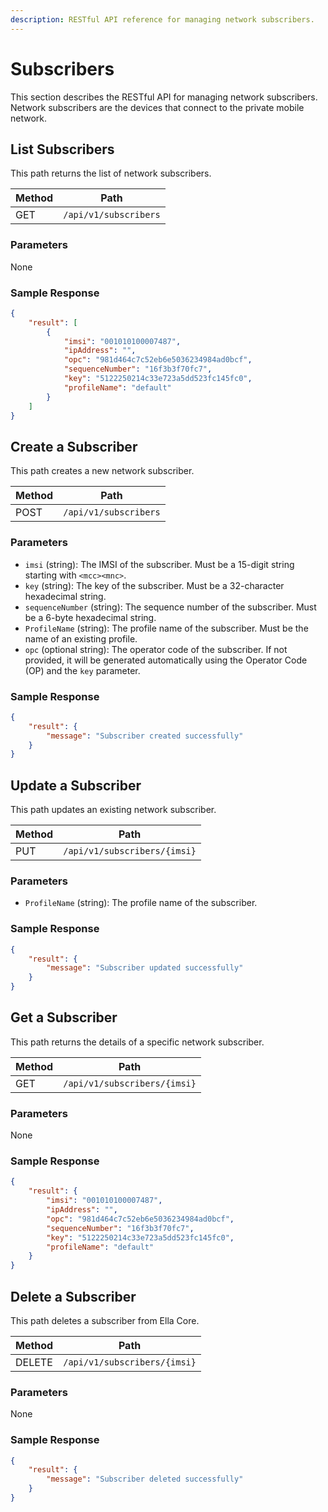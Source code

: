 ```yaml
---
description: RESTful API reference for managing network subscribers.
---
```


# Subscribers

This section describes the RESTful API for managing network subscribers. Network subscribers are the devices that connect to the private mobile network.

## List Subscribers

This path returns the list of network subscribers.

| Method | Path                  |
| ------ | --------------------- |
| GET    | `/api/v1/subscribers` |

### Parameters

None

### Sample Response

```json
{
    "result": [
        {
            "imsi": "001010100007487",
            "ipAddress": "",
            "opc": "981d464c7c52eb6e5036234984ad0bcf",
            "sequenceNumber": "16f3b3f70fc7",
            "key": "5122250214c33e723a5dd523fc145fc0",
            "profileName": "default"
        }
    ]
}
```

## Create a Subscriber

This path creates a new network subscriber.

| Method | Path                  |
| ------ | --------------------- |
| POST   | `/api/v1/subscribers` |

### Parameters

- `imsi` (string): The IMSI of the subscriber. Must be a 15-digit string starting with `<mcc><mnc>`.
- `key` (string): The key of the subscriber. Must be a 32-character hexadecimal string.
- `sequenceNumber` (string): The sequence number of the subscriber. Must be a 6-byte hexadecimal string.
- `ProfileName` (string): The profile name of the subscriber. Must be the name of an existing profile.
- `opc` (optional string): The operator code of the subscriber. If not provided, it will be generated automatically using the Operator Code (OP) and the `key` parameter.

### Sample Response

```json
{
    "result": {
        "message": "Subscriber created successfully"
    }
}
```

## Update a Subscriber

This path updates an existing network subscriber.

| Method | Path                         |
| ------ | ---------------------------- |
| PUT    | `/api/v1/subscribers/{imsi}` |

### Parameters

- `ProfileName` (string): The profile name of the subscriber.

### Sample Response

```json
{
    "result": {
        "message": "Subscriber updated successfully"
    }
}
```

## Get a Subscriber

This path returns the details of a specific network subscriber.

| Method | Path                         |
| ------ | ---------------------------- |
| GET    | `/api/v1/subscribers/{imsi}` |

### Parameters

None

### Sample Response

```json
{
    "result": {
        "imsi": "001010100007487",
        "ipAddress": "",
        "opc": "981d464c7c52eb6e5036234984ad0bcf",
        "sequenceNumber": "16f3b3f70fc7",
        "key": "5122250214c33e723a5dd523fc145fc0",
        "profileName": "default"
    }
}
```

## Delete a Subscriber

This path deletes a subscriber from Ella Core.

| Method | Path                         |
| ------ | ---------------------------- |
| DELETE | `/api/v1/subscribers/{imsi}` |

### Parameters

None

### Sample Response

```json
{
    "result": {
        "message": "Subscriber deleted successfully"
    }
}
```

